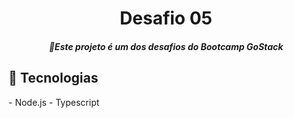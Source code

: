 <h1 align="center">Desafio 05</h1>
<h5 align="center"> 🚀Este projeto é um dos desafios do Bootcamp GoStack</h5>

## 🔧 Tecnologias

<p>
- Node.js
- Typescript
</p>

